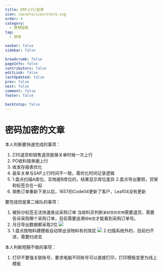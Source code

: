 ```yaml
---
title: ERP上行/追溯
icon: /assets/icon/store.svg
order: 4
category:
  - 使用指南
tag:
  - 禁用

navbar: false
sidebar: false

breadcrumb: false
pageInfo: false
contributors: false
editLink: false
lastUpdated: false
prev: false
next: false
comment: false
footer: false

backtotop: false
---
```


# 密码加密的文章

本人判断要快速完成的事项：
1. Z35退货和销售退货能够关单时候一次上行
2. PO收料按单据上行 
3. 收发存报表优化
4. 装车关单与SAP上行时间不一致，需优化时间记录逻辑
5. 1.盘点扫描A库位，实物是B库位的，结果显示库位差异
   2.盘点导出要把，货架和标签合在一起
6. 销售订单重新下发以后，1657的Code04更新了客户，Leaf04没有更新

要完成但是第二梯队的事项：
1. 被拆分标签无法快速查出采购订单
   当收料员判断`某标签的实物`需要退货，需要告诉采购哪个采购订单，目前需要追溯`母标签`才能看到采购订单号。
2. 月日导出数据都采取2位
   ![](/assets/image/export.png)
3. 1.盘点按物料建模板自动带出该物料有的库区
   ![](/assets/image/pd01.png)
   2.扫描系统外的，目前扫不进，需要扫进去

本人判断短期不做的事项：
1. 打印不要强关联账号，要求电脑不同账号可以直接打印，打印模板变更为线上模板

